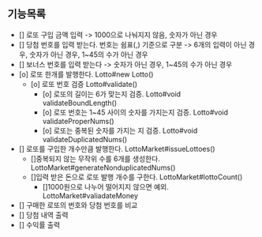 ## 기능목록
- [] 로또 구입 금액 입력 -> 1000으로 나눠지지 않음, 숫자가 아닌 경우
- [] 당첨 번호를 입력 받는다. 번호는 쉼표(,) 기준으로 구분
  -> 6개의 입력이 아닌 경우, 숫자가 아닌 경우, 1~45의 수가 아닌 경우
- [] 보너스 번호를 입력 받는다 -> 숫자가 아닌 경우, 1~45의 수가 아닌 경우
- [o] 로또 한개를 발행한다. Lotto#new Lotto()
  - [o] 로또 번호 검증 Lotto#validate()
    - [o] 로또의 길이는 6가 맞는지 검증. Lotto#void validateBoundLength()
    - [o] 로또 번호는 1~45 사이의 숫자를 가지는지 검증. Lotto#void validateProperNums()
    - [o] 로또는 중복된 숫자를 가지는 지 검증. Lotto#void validateDuplicatedNums()
- [] 로또를 구입한 개수만큼 발행한다. LottoMarket#issueLottoes()
  - []중복되지 않는 무작위 수를 6개를 생성한다. LottoMarket#generateNonduplicatedNums()
  - []입력 받은 돈으로 로또 발행 개수를 구한다. LottoMarket#lottoCount()
    - []1000원으로 나누어 떨어지지 않으면 예외. LottoMarket#valiadateMoney
- [] 구매한 로또의 번호와 당첨 번호를 비교
- [] 당첨 내역 출력
- [] 수익률 출력